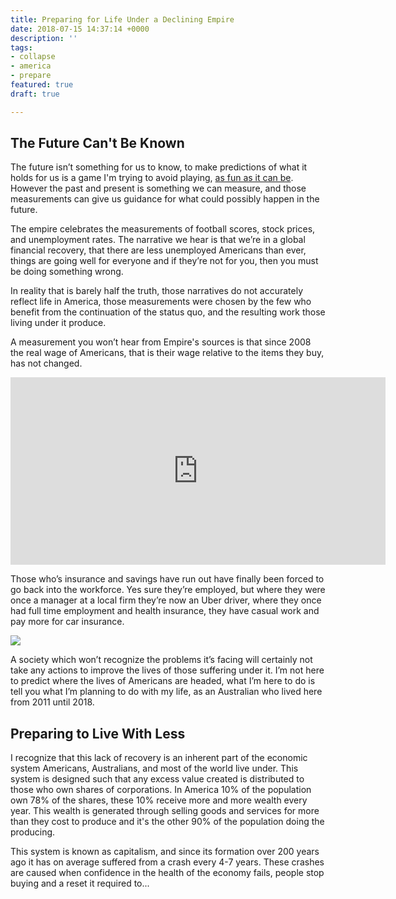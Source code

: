 ```yaml
---
title: Preparing for Life Under a Declining Empire
date: 2018-07-15 14:37:14 +0000
description: ''
tags:
- collapse
- america
- prepare
featured: true
draft: true

---
```

## The Future Can't Be Known

The future isn’t something for us to know, to make predictions of what it holds for us is a game I'm trying to avoid playing, [as fun as it can be](/collapse/america-will-collapse-earth-will-boil-humanity-will-perish/). However the past and present is something we can measure, and those measurements can give us guidance for what could possibly happen in the future.

The empire celebrates the measurements of football scores, stock prices, and unemployment rates. The narrative we hear is that we’re in a global financial recovery, that there are less unemployed Americans than ever, things are going well for everyone and if they’re not for you, then you must be doing something wrong.

In reality that is barely half the truth, those narratives do not accurately reflect life in America, those measurements were chosen by the few who benefit from the continuation of the status quo, and the resulting work those living under it produce.

A measurement you won’t hear from Empire's sources is that since 2008 the real wage of Americans, that is their wage relative to the items they buy, has not changed.

<iframe src='https://d3fy651gv2fhd3.cloudfront.net/embed/?s=unitedstawaggro&v=201805311312v&d1=20080101&d2=20181231&h=300&w=600' height='300' width='600'  frameborder='0' scrolling='no'></iframe>

Those who’s insurance and savings have run out have finally been forced to go back into the workforce. Yes sure they’re employed, but where they were once a manager at a local firm they’re now an Uber driver, where they once had full time employment and health insurance, they have casual work and pay more for car insurance.

![](/uploads/2018/07/15/saupload_median-household-income-in-21st-century-nominal-and-real-estimates-200001-thru-201801_thumb1.png)

A society which won’t recognize the problems it’s facing will certainly not take any actions to improve the lives of those suffering under it. I’m not here to predict where the lives of Americans are headed, what I’m here to do is tell you what I’m planning to do with my life, as an Australian who lived here from 2011 until 2018.

## Preparing to Live With Less

I recognize that this lack of recovery is an inherent part of the economic system Americans, Australians, and most of the world live under. This system is designed such that any excess value created is distributed to those who own shares of corporations. In America 10% of the population own 78% of the shares, these 10% receive more and more wealth every year. This wealth is generated through selling goods and services for more than they cost to produce and it's the other 90% of the population doing the producing.

This system is known as capitalism, and since its formation over 200 years ago it has on average suffered from a crash every 4-7 years. These crashes are caused when confidence in the health of the economy fails, people stop buying and a reset it required to...